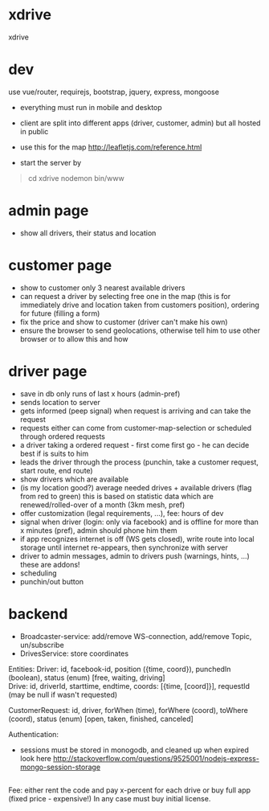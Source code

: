 # xdrive
xdrive

# dev
use vue/router, requirejs, bootstrap, jquery, express, mongoose

- everything must run in mobile and desktop

- client are split into different apps (driver, customer, admin)
  but all hosted in public

- use this for the map http://leafletjs.com/reference.html

- start the server by
> cd xdrive
> nodemon bin/www


# admin page
- show all drivers, their status and location

# customer page
- show to customer only 3 nearest available drivers
- can request a driver by selecting free one in the map (this is for immediately drive and location taken from
  customers position), ordering for future (filling a form)
- fix the price and show to customer (driver can't make his own)
- ensure the browser to send geolocations, otherwise tell him to use other browser or to allow this and how

# driver page
- save in db only runs of last x hours (admin-pref)
- sends location to server
- gets informed (peep signal) when request is arriving and can take the request
- requests either can come from customer-map-selection or scheduled through ordered requests
- a driver taking a ordered request - first come first go - he can decide best if is suits to him
- leads the driver through the process (punchin, take a customer request, start route, end route)
- show drivers which are available
- (is my location good?) average needed drives + available drivers
  (flag from red to green)
 this is based on statistic data which are renewed/rolled-over of a month
  (3km mesh, pref)
- offer customization (legal requirements, ...), fee: hours of dev
- signal when driver (login: only via facebook) and is offline for more
  than x minutes (pref), admin should phone him them
- if app recognizes internet is off (WS gets closed), write route into local
  storage until internet re-appears, then synchronize with server
- driver to admin messages, admin to drivers push (warnings, hints, ...)
  these are addons!
- scheduling
- punchin/out button

# backend
- Broadcaster-service: add/remove WS-connection, add/remove Topic, un/subscribe
- DrivesService: store coordinates

Entities:
Driver: id, facebook-id, position ({time, coord}), punchedIn (boolean), status (enum) [free, waiting, driving]      
Drive: id, driverId, starttime, endtime, coords: [{time, [coord]}], requestId (may be null if wasn't requested)

CustomerRequest: id, driver, forWhen (time), forWhere (coord), toWhere (coord), status (enum) [open, taken, finished, canceled]

Authentication:
- sessions must be stored in monogodb, and cleaned up when expired
 look here http://stackoverflow.com/questions/9525001/nodejs-express-mongo-session-storage


##
Fee: either rent the code and pay x-percent for each drive or
buy full app (fixed price - expensive!)
In any case must buy initial license.

